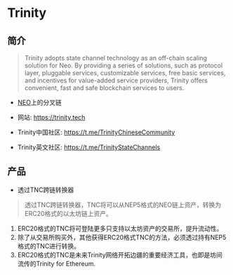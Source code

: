 # Trinity

## 简介

> Trinity adopts state channel technology as an off-chain scaling solution for Neo. By providing a series of solutions, such as protocol layer, pluggable services, customizable services, free basic services, and incentives for value-added service providers, Trinity offers convenient, fast and safe blockchain services to users.

- [NEO](../NEO/NEO概述.md)上的分叉链
- 网站: <https://trinity.tech>

- Trinity中国社区: <https://t.me/TrinityChineseCommunity>
- Trinity英文社区: <https://t.me/TrinityStateChannels>


## 产品
- 透过TNC跨链转换器

> 透过TNC跨链转换器，TNC将可以从NEP5格式的NEO链上资产，转换为ERC20格式的以太坊链上资产。

  1. ERC20格式的TNC将可登陆更多只支持以太坊资产的交易所，提升流动性。
  2. 除了从交易所购买外，其他获得ERC20格式TNC的方法，必须透过持有NEP5格式的TNC进行转换。
  3. ERC20格式的TNC是未来Trinity网络开拓边疆的重要经济工具，也即是坊间流传的Trinity for Ethereum.

